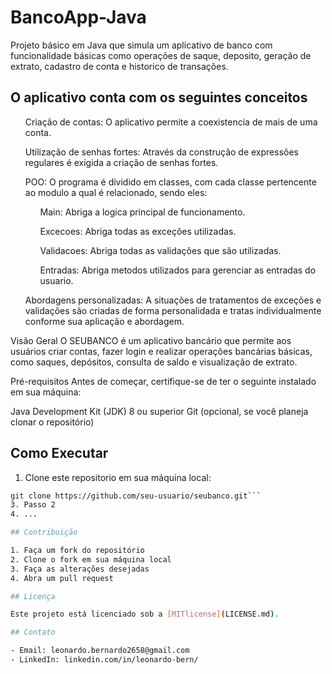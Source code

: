 # BancoApp-Java
Projeto básico em Java que simula um aplicativo de banco com funcionalidade básicas como operações de saque, deposito, geração de extrato, cadastro de conta e historico de transações.

<h2> O aplicativo conta com os seguintes conceitos </h2>
<ul>Criação de contas: O aplicativo permite a coexistencia de mais de uma conta.</ul>
<ul>Utilização de senhas fortes: Através da construção de expressões regulares é exigida a criação de senhas fortes.</ul>
<ul>POO: O programa é dividido em classes, com cada classe pertencente ao modulo a qual é relacionado, sendo eles:
  <ul>Main: Abriga a logica principal de funcionamento.</ul>
  <ul>Excecoes: Abriga todas as exceções utilizadas.</ul>
  <ul>Validacoes: Abriga todas as validações que são utilizadas.</ul>
  <ul>Entradas: Abriga metodos utilizados para gerenciar as entradas do usuario.</ul>
</ul>
<ul>Abordagens personalizadas: A situações de tratamentos de exceções e validações são criadas de forma personalidada e tratas individualmente conforme sua aplicação e abordagem.</ul>

Visão Geral
O SEUBANCO é um aplicativo bancário que permite aos usuários criar contas, fazer login e realizar operações bancárias básicas, como saques, depósitos, consulta de saldo e visualização de extrato.

Pré-requisitos
Antes de começar, certifique-se de ter o seguinte instalado em sua máquina:

Java Development Kit (JDK) 8 ou superior
Git (opcional, se você planeja clonar o repositório)

## Como Executar

1. Clone este repositorio em sua máquina local:
  ```bash
git clone https://github.com/seu-usuario/seubanco.git```
3. Passo 2
4. ...

## Contribuição

1. Faça um fork do repositório
2. Clone o fork em sua máquina local
3. Faça as alterações desejadas
4. Abra um pull request

## Licença

Este projeto está licenciado sob a [MITlicense](LICENSE.md).

## Contato

- Email: leonardo.bernardo2658@gmail.com
- LinkedIn: linkedin.com/in/leonardo-bern/
